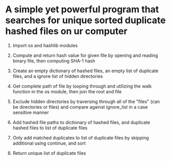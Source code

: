 # A simple yet powerful program that searches for unique sorted duplicate hashed files on ur computer

1. Import os and hashlib modules

2. Compute and return hash value for given file by opening and reading binary file, then computing SHA-1 hash

3. Create an empty dictionary of hashed files, an empty list of duplicate files, and a ignore list of hidden directories

4. Get complete path of file by looping through and utilizing the walk function in the os module, then join the root and file

5. Exclude hidden directories by traversing through all of the "files" (can be directories or files) and compare against ignore_list in a case sensitive manner

6. Add hashed file paths to dictionary of hashed files, and duplicate hashed files to list of duplicate files

7. Only add matched duplicates to list of duplicate files by skipping additional using continue, and sort

8. Return unique list of duplicate files
